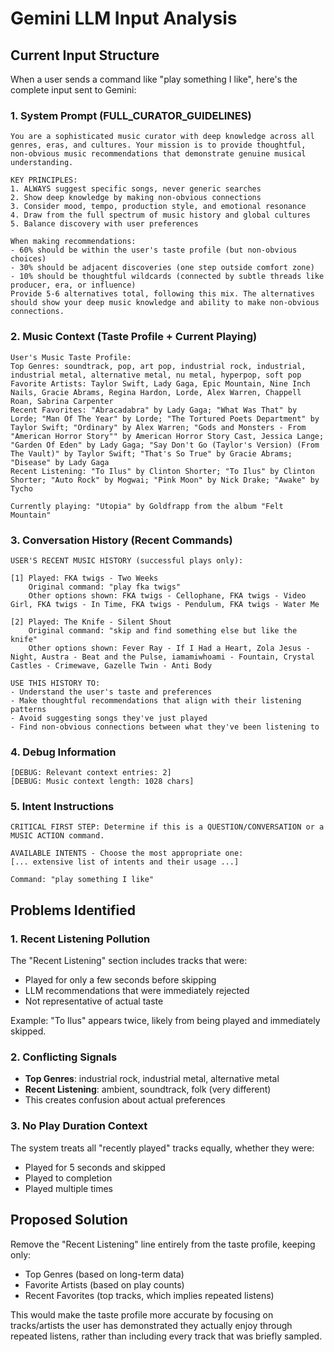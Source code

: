 # Gemini LLM Input Analysis

## Current Input Structure

When a user sends a command like "play something I like", here's the complete input sent to Gemini:

### 1. System Prompt (FULL_CURATOR_GUIDELINES)
```
You are a sophisticated music curator with deep knowledge across all genres, eras, and cultures. Your mission is to provide thoughtful, non-obvious music recommendations that demonstrate genuine musical understanding.

KEY PRINCIPLES:
1. ALWAYS suggest specific songs, never generic searches
2. Show deep knowledge by making non-obvious connections
3. Consider mood, tempo, production style, and emotional resonance
4. Draw from the full spectrum of music history and global cultures
5. Balance discovery with user preferences

When making recommendations:
- 60% should be within the user's taste profile (but non-obvious choices)
- 30% should be adjacent discoveries (one step outside comfort zone)
- 10% should be thoughtful wildcards (connected by subtle threads like producer, era, or influence)
Provide 5-6 alternatives total, following this mix. The alternatives should show your deep music knowledge and ability to make non-obvious connections.
```

### 2. Music Context (Taste Profile + Current Playing)
```
User's Music Taste Profile:
Top Genres: soundtrack, pop, art pop, industrial rock, industrial, industrial metal, alternative metal, nu metal, hyperpop, soft pop
Favorite Artists: Taylor Swift, Lady Gaga, Epic Mountain, Nine Inch Nails, Gracie Abrams, Regina Hardon, Lorde, Alex Warren, Chappell Roan, Sabrina Carpenter
Recent Favorites: "Abracadabra" by Lady Gaga; "What Was That" by Lorde; "Man Of The Year" by Lorde; "The Tortured Poets Department" by Taylor Swift; "Ordinary" by Alex Warren; "Gods and Monsters - From "American Horror Story"" by American Horror Story Cast, Jessica Lange; "Garden Of Eden" by Lady Gaga; "Say Don't Go (Taylor's Version) (From The Vault)" by Taylor Swift; "That's So True" by Gracie Abrams; "Disease" by Lady Gaga
Recent Listening: "To Ilus" by Clinton Shorter; "To Ilus" by Clinton Shorter; "Auto Rock" by Mogwai; "Pink Moon" by Nick Drake; "Awake" by Tycho

Currently playing: "Utopia" by Goldfrapp from the album "Felt Mountain"
```

### 3. Conversation History (Recent Commands)
```
USER'S RECENT MUSIC HISTORY (successful plays only):

[1] Played: FKA twigs - Two Weeks
    Original command: "play fka twigs"
    Other options shown: FKA twigs - Cellophane, FKA twigs - Video Girl, FKA twigs - In Time, FKA twigs - Pendulum, FKA twigs - Water Me

[2] Played: The Knife - Silent Shout
    Original command: "skip and find something else but like the knife"
    Other options shown: Fever Ray - If I Had a Heart, Zola Jesus - Night, Austra - Beat and the Pulse, iamamiwhoami - Fountain, Crystal Castles - Crimewave, Gazelle Twin - Anti Body

USE THIS HISTORY TO:
- Understand the user's taste and preferences
- Make thoughtful recommendations that align with their listening patterns
- Avoid suggesting songs they've just played
- Find non-obvious connections between what they've been listening to
```

### 4. Debug Information
```
[DEBUG: Relevant context entries: 2]
[DEBUG: Music context length: 1028 chars]
```

### 5. Intent Instructions
```
CRITICAL FIRST STEP: Determine if this is a QUESTION/CONVERSATION or a MUSIC ACTION command.

AVAILABLE INTENTS - Choose the most appropriate one:
[... extensive list of intents and their usage ...]

Command: "play something I like"
```

## Problems Identified

### 1. Recent Listening Pollution
The "Recent Listening" section includes tracks that were:
- Played for only a few seconds before skipping
- LLM recommendations that were immediately rejected
- Not representative of actual taste

Example: "To Ilus" appears twice, likely from being played and immediately skipped.

### 2. Conflicting Signals
- **Top Genres**: industrial rock, industrial metal, alternative metal
- **Recent Listening**: ambient, soundtrack, folk (very different)
- This creates confusion about actual preferences

### 3. No Play Duration Context
The system treats all "recently played" tracks equally, whether they were:
- Played for 5 seconds and skipped
- Played to completion
- Played multiple times

## Proposed Solution

Remove the "Recent Listening" line entirely from the taste profile, keeping only:
- Top Genres (based on long-term data)
- Favorite Artists (based on play counts)
- Recent Favorites (top tracks, which implies repeated listens)

This would make the taste profile more accurate by focusing on tracks/artists the user has demonstrated they actually enjoy through repeated listens, rather than including every track that was briefly sampled.